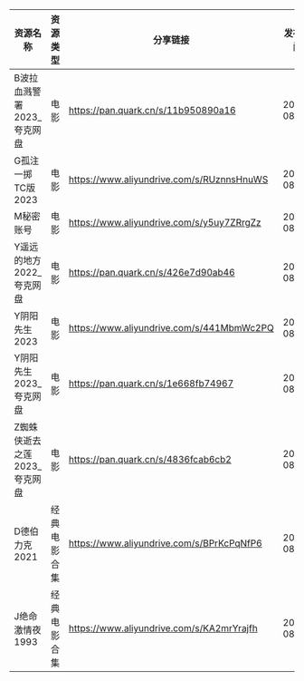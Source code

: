 | 资源名称              | 资源类型   | 分享链接                                      | 发布时间       |
| ----------------- | ------ | ----------------------------------------- | ---------- |
| B波拉血溅警署2023_夸克网盘  | 电影     | https://pan.quark.cn/s/11b950890a16       | 2023-08-21 |
| G孤注一掷TC版2023      | 电影     | https://www.aliyundrive.com/s/RUznnsHnuWS | 2023-08-21 |
| M秘密账号             | 电影     | https://www.aliyundrive.com/s/y5uy7ZRrgZz | 2023-08-21 |
| Y遥远的地方2022_夸克网盘   | 电影     | https://pan.quark.cn/s/426e7d90ab46       | 2023-08-21 |
| Y阴阳先生2023         | 电影     | https://www.aliyundrive.com/s/441MbmWc2PQ | 2023-08-21 |
| Y阴阳先生2023_夸克网盘    | 电影     | https://pan.quark.cn/s/1e668fb74967       | 2023-08-21 |
| Z蜘蛛侠逝去之莲2023_夸克网盘 | 电影     | https://pan.quark.cn/s/4836fcab6cb2       | 2023-08-21 |
| D德伯力克2021         | 经典电影合集 | https://www.aliyundrive.com/s/BPrKcPqNfP6 | 2023-08-21 |
| J绝命激情夜1993        | 经典电影合集 | https://www.aliyundrive.com/s/KA2mrYrajfh | 2023-08-21 |
